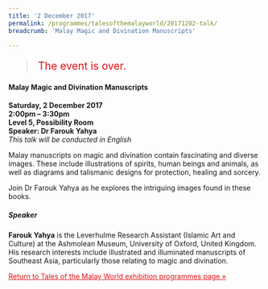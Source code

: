 ```yaml
---
title: '2 December 2017'
permalink: /programmes/talesofthemalayworld/20171202-talk/
breadcrumb: 'Malay Magic and Divination Manuscripts'

---
```



<blockquote style="color: #E21216; font-size: 150%;">The event is over.</blockquote>

#### Malay Magic and Divination Manuscripts

__Saturday, 2 December 2017__<br>
__2:00pm – 3:30pm__<br>
__Level 5, Possibility Room__<br>
__Speaker: Dr Farouk Yahya__<br>
_This talk will be conducted in English_

Malay manuscripts on magic and divination contain fascinating and diverse images. These include illustrations of spirits, human beings and animals, as well as diagrams and talismanic designs for protection, healing and sorcery.

Join Dr Farouk Yahya as he explores the intriguing images found in these books.

##### Speaker
__Farouk Yahya__ is the Leverhulme Research Assistant (Islamic Art and Culture) at the Ashmolean Museum, University of Oxford, United Kingdom. His research interests include illustrated and illuminated manuscripts of Southeast Asia, particularly those relating to magic and divination.

<a href="/exhibitions/past-exhibitions/talesofthemalayworld/programmes/" style="color:#E21216;">Return to Tales of the Malay World exhibition programmes page &#187;</a>
